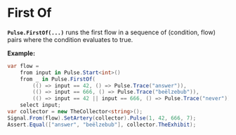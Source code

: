 # First Of

**`Pulse.FirstOf(...)`** runs the first flow in a sequence of (condition, flow) pairs where the condition evaluates to true.

**Example:**
```csharp
var flow =
    from input in Pulse.Start<int>()
    from _ in Pulse.FirstOf(
        (() => input == 42, () => Pulse.Trace("answer")),
        (() => input == 666, () => Pulse.Trace("beëlzebub")),
        (() => input == 42 || input == 666, () => Pulse.Trace("never")))
    select input;
var collector = new TheCollector<string>();
Signal.From(flow).SetArtery(collector).Pulse(1, 42, 666, 7);
Assert.Equal(["answer", "beëlzebub"], collector.TheExhibit);
```
  
